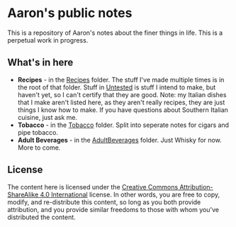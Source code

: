 # Aaron's public notes

This is a repository of Aaron's notes about the finer things in life. This is a perpetual work in progress. 

## What's in here

- **Recipes** - in the [Recipes](./Recipes/) folder. The stuff I've made multiple times is in the root of that folder. Stuff in [Untested](./Recipes/Untested) is stuff I intend to make, but haven't yet, so I can't certify that they are good. Note: my Italian dishes that I make aren't listed here, as they aren't really recipes, they are just things I know how to make. If you have questions about Southern Italian cuisine, just ask me.
- **Tobacco** - in the [Tobacco](./Tobacco/) folder. Split into seperate notes for cigars and pipe tobacco.
- **Adult Beverages** - in the [AdultBeverages](./AdultBeverages/) folder. Just Whisky for now. More to come.

## License

The content here is licensed under the [Creative Commons Attribution-ShareAlike 4.0 International](https://creativecommons.org/licenses/by-sa/4.0/) license. In other words, you are free to copy, modify, and re-distribute this content, so long as you both provide attribution, and you provide similar freedoms to those with whom you've distributed the content. 